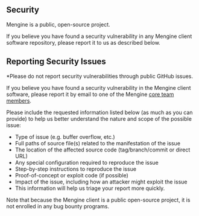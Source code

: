 ## Security

Mengine is a public, open-source project.

If you believe you have found a security vulnerability in any Mengine client software repository, please report it to us as described below.

## Reporting Security Issues

*Please do not report security vulnerabilities through public GitHub issues.

If you believe you have found a security vulnerability in the Mengine
client software, please report it
by email to one of the Mengine [core team members](https://github.com/irov/Mengine#core-team).

Please include the requested information listed below (as much as you can provide) to help us better understand the nature and scope of the possible issue:

 * Type of issue (e.g. buffer overflow, etc.)
 * Full paths of source file(s) related to the manifestation of the issue
 * The location of the affected source code (tag/branch/commit or direct URL)
 * Any special configuration required to reproduce the issue
 * Step-by-step instructions to reproduce the issue
 * Proof-of-concept or exploit code (if possible)
 * Impact of the issue, including how an attacker might exploit the issue
 * This information will help us triage your report more quickly.

Note that because the Mengine client is a public open-source project, it is not enrolled in any bug bounty programs.
